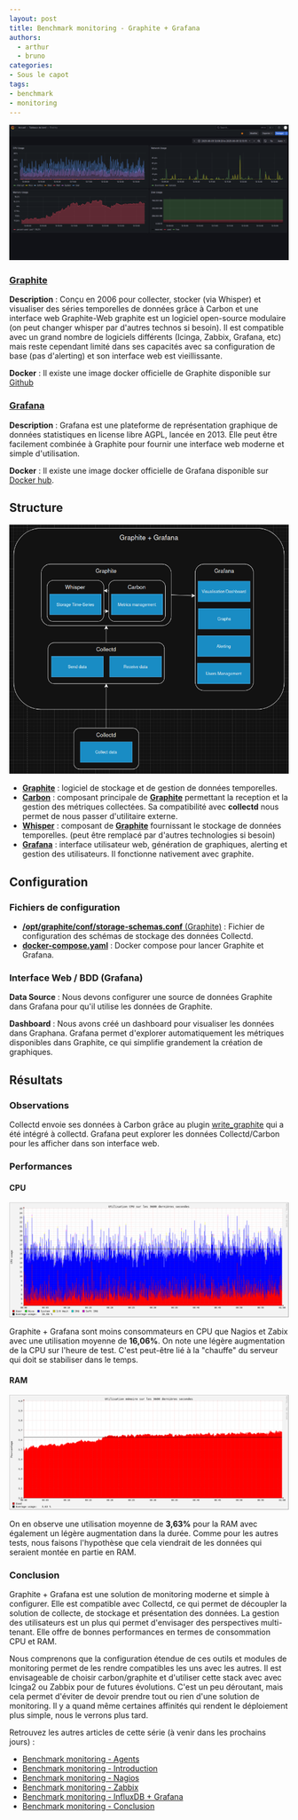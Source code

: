 ```yaml
---
layout: post
title: Benchmark monitoring - Graphite + Grafana
authors:
  - arthur
  - bruno
categories:
- Sous le capot
tags:
- benchmark
- monitoring
---
```


[![Exemple de dashboard de Grafana](/images/monitoring-dasboard-benchmark/Pres_graphite+grafana.png)](https://www.grafana.com/)

### [Graphite](https://graphiteapp.org/)

**Description** : Conçu en 2006 pour collecter, stocker (via Whisper) et visualiser des séries temporelles de données grâce à Carbon et une interface web Graphite-Web graphite est un logiciel open-source modulaire (on peut changer whisper par d'autres technos si besoin). Il est compatible avec un grand nombre de logiciels différents (Icinga, Zabbix, Grafana, etc) mais reste cependant limité dans ses capacités avec sa configuration de base (pas d'alerting) et son interface web est vieillissante.

**Docker** : Il existe une image docker officielle de Graphite disponible sur [Github](https://github.com/graphite-project/docker-graphite-statsd)

### [Grafana](https://grafana.com/)

**Description** : Grafana est une plateforme de représentation graphique de données statistiques en license libre AGPL, lancée en 2013. Elle peut être facilement combinée à Graphite pour fournir une interface web moderne et simple d'utilisation.

**Docker** : Il existe une image docker officielle de Grafana disponible sur [Docker hub](https://hub.docker.com/r/grafana/grafana-oss).

## Structure

[![Schéma descriptif du fonctionnement de Graphite + Grafana](/images/monitoring-dasboard-benchmark/Schema_graphite+grafana.png)](https://graphiteapp.org/)
- [**Graphite**](https://graphiteapp.org/) : logiciel de stockage et de gestion de données temporelles.
- [**Carbon**](https://graphite.readthedocs.io/en/latest/carbon-daemons.html) : composant principale de [**Graphite**](https://graphiteapp.org/) permettant la reception et la gestion des métriques collectées. Sa compatibilité avec **collectd** nous permet de nous passer d'utilitaire externe.
- [**Whisper**](https://graphite.readthedocs.io/en/latest/whisper.html) : composant de [**Graphite**](https://graphiteapp.org/) fournissant le stockage de données temporelles. (peut être remplacé par d'autres technologies si besoin)
- [**Grafana**](https://grafana.com/) : interface utilisateur web, génération de graphiques, alerting et gestion des utilisateurs. Il fonctionne nativement avec graphite.

## Configuration

### Fichiers de configuration

- [**/opt/graphite/conf/storage-schemas.conf** (Graphite)](https://github.com/iroco-co/bench-monitoring-dashboard/blob/main/docker_grafana_graphite/graphite/conf/storage-schemas.conf) : Fichier de configuration des schémas de stockage des données Collectd.
- [**docker-compose.yaml**](https://github.com/iroco-co/bench-monitoring-dashboard/blob/main/docker_grafana_graphite/docker-compose.yaml) : Docker compose pour lancer Graphite et Grafana.

### Interface Web / BDD (Grafana)

**Data Source** : Nous devons configurer une source de données Graphite dans Grafana pour qu'il utilise les données de Graphite.

**Dashboard** : Nous avons créé un dashboard pour visualiser les données dans Graphana. Grafana permet d'explorer automatiquement les métriques disponibles dans Graphite, ce qui simplifie grandement la création de graphiques.

## Résultats

### Observations

Collectd envoie ses données à Carbon grâce au plugin [write_graphite](https://github.com/jssjr/collectd-write_graphite) qui a été intégré à collectd. Grafana peut explorer les données Collectd/Carbon pour les afficher dans son interface web.

### Performances

#### CPU

[![Graphique d'utilisation CPU de Graphite + Grafana sur les 3600 dernières secondes.](/images/monitoring-dasboard-benchmark/graphite+grafana_cpu_usage.png)](/images/monitoring-dasboard-benchmark/graphite+grafana_cpu_usage.png)

Graphite + Grafana sont moins consommateurs en CPU que Nagios et Zabix avec une utilisation moyenne de **16,06%**. On note une légère augmentation de la CPU sur l'heure de test. C'est peut-être lié à la "chauffe" du serveur qui doit se stabiliser dans le temps.

#### RAM

[![Graphique d'utilisation mémoire de Graphite + Grafana sur les 3600 dernières secondes.](/images/monitoring-dasboard-benchmark/graphite+grafana_memory_usage.png)](/images/monitoring-dasboard-benchmark/graphite+grafana_memory_usage.png)

On en observe une utilisation moyenne de **3,63%** pour la RAM avec également un légère augmentation dans la durée. Comme pour les autres tests, nous faisons l'hypothèse que cela viendrait de les données qui seraient montée en partie en RAM.

### Conclusion

Graphite + Grafana est une solution de monitoring moderne et simple à configurer. Elle est compatible avec Collectd, ce qui permet de découpler la solution de collecte, de stockage et présentation des données. La gestion des utilisateurs est un plus qui permet d'envisager des perspectives multi-tenant. Elle offre de bonnes performances en termes de consommation CPU et RAM.

Nous comprenons que la configuration étendue de ces outils et modules de monitoring permet de les rendre compatibles les uns avec les autres. Il est envisageable de choisir carbon/graphite et d'utiliser cette stack avec avec Icinga2 ou Zabbix pour de futures évolutions. C'est un peu déroutant, mais cela permet d'éviter de devoir prendre tout ou rien d'une solution de monitoring. Il y a quand même certaines affinités qui rendent le déploiement plus simple, nous le verrons plus tard.

Retrouvez les autres articles de cette série (à venir dans les prochains jours) :

- [Benchmark monitoring - Agents](/monitoring-agents/)
- [Benchmark monitoring - Introduction](/monitoring-introduction/)
- [Benchmark monitoring - Nagios](/monitoring-nagios/)
- [Benchmark monitoring - Zabbix](/monitoring-zabbix/)
- [Benchmark monitoring - InfluxDB + Grafana](/monitoring-influxdb)
- [Benchmark monitoring - Conclusion](/monitoring-conclusion/)
